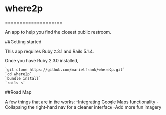 # where2p
====================

An app to help you find the closest public restroom.

##Getting started

This app requires Ruby 2.3.1 and Rails 5.1.4.

Once you have Ruby 2.3.0 installed,

    `git clone https://github.com/marielfrank/where2p.git`
    `cd where2p`
    `bundle install`
    `rails s`

##Road Map

A few things that are in the works:
    -Integrating Google Maps functionality
    -Collapsing the right-hand nav for a cleaner interface
    -Add more fun imagery
